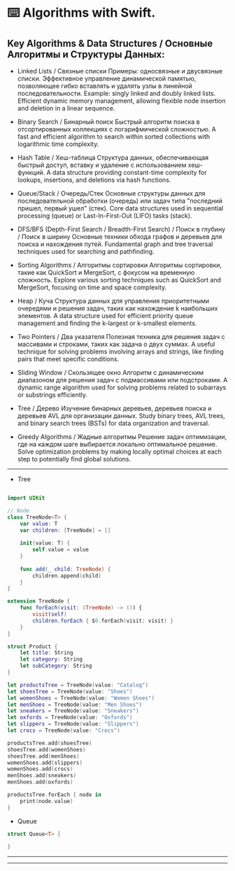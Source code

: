 ⌨️ Algorithms with Swift.
=====

Key Algorithms & Data Structures / Основные Алгоритмы и Структуры Данных:
-----

- Linked Lists / Связные списки
    Примеры: односвязные и двусвязные списки.
Эффективное управление динамической памятью, позволяющее гибко вставлять и удалять узлы в линейной последовательности.
Example: singly linked and doubly linked lists.
Efficient dynamic memory management, allowing flexible node insertion and deletion in a linear sequence.

- Binary Search / Бинарный поиск
Быстрый алгоритм поиска в отсортированных коллекциях с логарифмической сложностью.
A fast and efficient algorithm to search within sorted collections with logarithmic time complexity.

- Hash Table / Хеш-таблица
Структура данных, обеспечивающая быстрый доступ, вставку и удаление с использованием хеш-функций.
A data structure providing constant-time complexity for lookups, insertions, and deletions via hash functions.

- Queue/Stack / Очередь/Стек
Основные структуры данных для последовательной обработки (очередь) или задач типа "последний пришел, первый ушел" (стек).
Core data structures used in sequential processing (queue) or Last-In-First-Out (LIFO) tasks (stack).

- DFS/BFS (Depth-First Search / Breadth-First Search) / Поиск в глубину / Поиск в ширину
Основные техники обхода графов и деревьев для поиска и нахождения путей.
Fundamental graph and tree traversal techniques used for searching and pathfinding.

- Sorting Algorithms / Алгоритмы сортировки
Алгоритмы сортировки, такие как QuickSort и MergeSort, с фокусом на временную сложность.
Explore various sorting techniques such as QuickSort and MergeSort, focusing on time and space complexity.

- Heap / Куча
Структура данных для управления приоритетными очередями и решения задач, таких как нахождение k наибольших элементов.
A data structure used for efficient priority queue management and finding the k-largest or k-smallest elements.

- Two Pointers / Два указателя
Полезная техника для решения задач с массивами и строками, таких как задача о двух суммах.
A useful technique for solving problems involving arrays and strings, like finding pairs that meet specific conditions.

- Sliding Window / Скользящее окно
Алгоритм с динамическим диапазоном для решения задач с подмассивами или подстроками.
A dynamic range algorithm used for solving problems related to subarrays or substrings efficiently.

- Tree / Дерево
Изучение бинарных деревьев, деревьев поиска и деревьев AVL для организации данных.
Study binary trees, AVL trees, and binary search trees (BSTs) for data organization and traversal.

- Greedy Algorithms / Жадные алгоритмы
Решение задач оптимизации, где на каждом шаге выбирается локально оптимальное решение.
Solve optimization problems by making locally optimal choices at each step to potentially find global solutions.

-----

- Tree  
`````swift

import UIKit

// Node
class TreeNode<T> {
    var value: T
    var children: [TreeNode] = []
    
    init(value: T) {
        self.value = value
    }
    
    func add(_ child: TreeNode) {
        children.append(child)
    }
}

extension TreeNode {
    func forEach(visit: (TreeNode) -> ()) {
        visit(self)
        children.forEach { $0.forEach(visit: visit) }
    }
}

struct Product {
    let title: String
    let category: String
    let subCategory: String
}

let productsTree = TreeNode(value: "Catalog")
let shoesTree = TreeNode(value: "Shoes")
let womenShoes = TreeNode(value: "Women Shoes")
let menShoes = TreeNode(value: "Men Shoes")
let sneakers = TreeNode(value: "Sneakers")
let oxfords = TreeNode(value: "Oxfords")
let slippers = TreeNode(value: "Slippers")
let crocs = TreeNode(value: "Crocs")

productsTree.add(shoesTree)
shoesTree.add(womenShoes)
shoesTree.add(menShoes)
womenShoes.add(slippers)
womenShoes.add(crocs)
menShoes.add(sneakers)
menShoes.add(oxfords)

productsTree.forEach { node in
    print(node.value)
}
`````

- Queue

`````swift
struct Queue<T> {
    
}
`````

-----
-----

